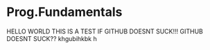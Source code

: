 # Prog.Fundamentals
HELLO WORLD
THIS IS A TEST IF GITHUB DOESNT SUCK!!!
GITHUB DOESNT SUCK??
khgubihkbk h